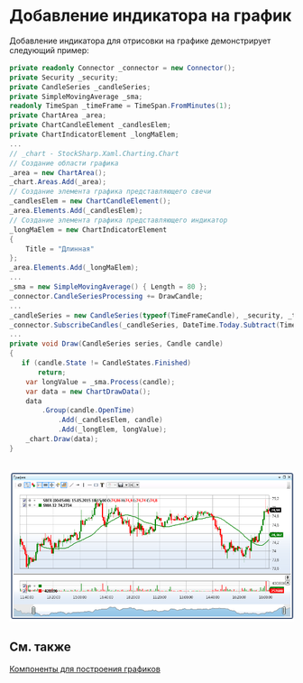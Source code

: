 # Добавление индикатора на график

Добавление индикатора для отрисовки на графике демонстрирует следующий пример:

```cs
private readonly Connector _connector = new Connector();
private Security _security;
private CandleSeries _candleSeries;
private SimpleMovingAverage _sma;
readonly TimeSpan _timeFrame = TimeSpan.FromMinutes(1);
private ChartArea _area;
private ChartCandleElement _candlesElem;
private ChartIndicatorElement _longMaElem;
...
// _chart - StockSharp.Xaml.Charting.Chart
// Создание области графика
_area = new ChartArea();
_chart.Areas.Add(_area);
// Создание элемента графика представляющего свечи
_candlesElem = new ChartCandleElement();
_area.Elements.Add(_candlesElem);
// Создание элемента графика представляющего индикатор
_longMaElem = new ChartIndicatorElement
{
	Title = "Длинная"
};
_area.Elements.Add(_longMaElem);
...
_sma = new SimpleMovingAverage() { Length = 80 };
_connector.CandleSeriesProcessing += DrawCandle;
...
_candleSeries = new CandleSeries(typeof(TimeFrameCandle), _security, _timeFrame);
_connector.SubscribeCandles(_candleSeries, DateTime.Today.Subtract(TimeSpan.FromDays(30)), DateTime.Now);
...
private void Draw(CandleSeries series, Candle candle)
{
   if (candle.State != CandleStates.Finished)
       return;
	var longValue = _sma.Process(candle);
	var data = new ChartDrawData();
	data
		.Group(candle.OpenTime)
			.Add(_candlesElem, candle)
			.Add(_longElem, longValue);
	_chart.Draw(data);
}
		
```

![indicators chart](../images/indicators_chart.png)

## См. также

[Компоненты для построения графиков](GUICharting.md)
